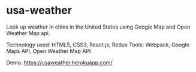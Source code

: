 # usa-weather

Look up weather in cities in the United States using Google Map and Open Weather Map api.

Technology used: HTML5, CSS3, React.js, Redux
Tools: Webpack, Google Maps API, Open Weather Map API

Demo: https://usaweather.herokuapp.com/